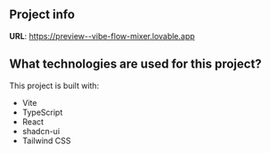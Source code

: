 ## Project info

**URL**: https://preview--vibe-flow-mixer.lovable.app

## What technologies are used for this project?

This project is built with:

- Vite
- TypeScript
- React
- shadcn-ui
- Tailwind CSS
